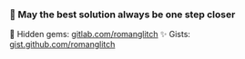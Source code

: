 ### 🚀 May the best solution always be one step closer
🔖 Hidden gems: [gitlab.com/romanglitch](https://gitlab.com/romanglitch)
✨ Gists: [gist.github.com/romanglitch](https://gist.github.com/romanglitch)
